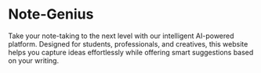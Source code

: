 # Note-Genius
Take your note-taking to the next level with our intelligent AI-powered platform. Designed for students, professionals, and creatives, this website helps you capture ideas effortlessly while offering smart suggestions based on your writing.
